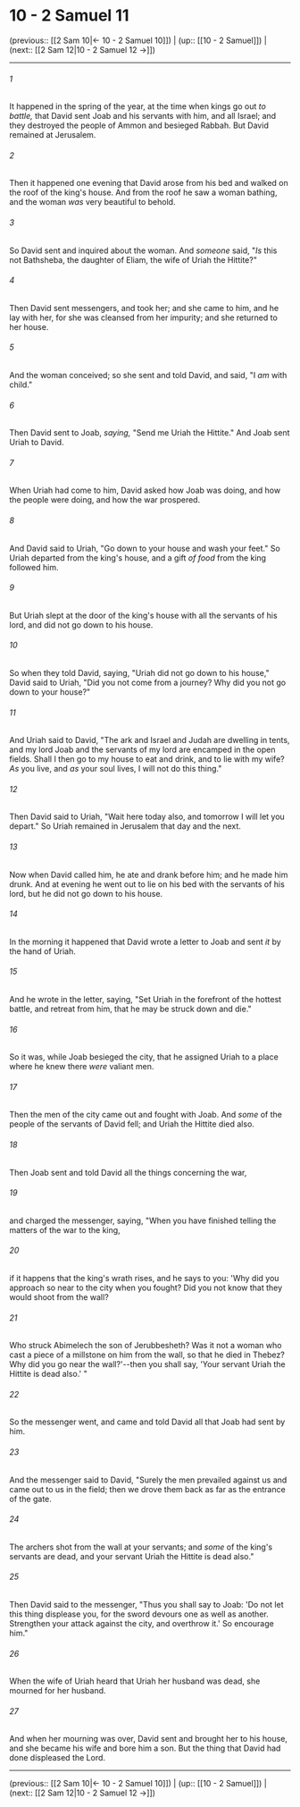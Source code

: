 # 10 - 2 Samuel 11

(previous:: [[2 Sam 10|← 10 - 2 Samuel 10]]) | (up:: [[10 - 2 Samuel]]) | (next:: [[2 Sam 12|10 - 2 Samuel 12 →]])

***


###### 1 
It happened in the spring of the year, at the time when kings go out _to battle,_ that David sent Joab and his servants with him, and all Israel; and they destroyed the people of Ammon and besieged Rabbah. But David remained at Jerusalem. 

###### 2 
Then it happened one evening that David arose from his bed and walked on the roof of the king's house. And from the roof he saw a woman bathing, and the woman _was_ very beautiful to behold. 

###### 3 
So David sent and inquired about the woman. And _someone_ said, "_Is_ this not Bathsheba, the daughter of Eliam, the wife of Uriah the Hittite?" 

###### 4 
Then David sent messengers, and took her; and she came to him, and he lay with her, for she was cleansed from her impurity; and she returned to her house. 

###### 5 
And the woman conceived; so she sent and told David, and said, "I _am_ with child." 

###### 6 
Then David sent to Joab, _saying,_ "Send me Uriah the Hittite." And Joab sent Uriah to David. 

###### 7 
When Uriah had come to him, David asked how Joab was doing, and how the people were doing, and how the war prospered. 

###### 8 
And David said to Uriah, "Go down to your house and wash your feet." So Uriah departed from the king's house, and a gift _of food_ from the king followed him. 

###### 9 
But Uriah slept at the door of the king's house with all the servants of his lord, and did not go down to his house. 

###### 10 
So when they told David, saying, "Uriah did not go down to his house," David said to Uriah, "Did you not come from a journey? Why did you not go down to your house?" 

###### 11 
And Uriah said to David, "The ark and Israel and Judah are dwelling in tents, and my lord Joab and the servants of my lord are encamped in the open fields. Shall I then go to my house to eat and drink, and to lie with my wife? _As_ you live, and _as_ your soul lives, I will not do this thing." 

###### 12 
Then David said to Uriah, "Wait here today also, and tomorrow I will let you depart." So Uriah remained in Jerusalem that day and the next. 

###### 13 
Now when David called him, he ate and drank before him; and he made him drunk. And at evening he went out to lie on his bed with the servants of his lord, but he did not go down to his house. 

###### 14 
In the morning it happened that David wrote a letter to Joab and sent _it_ by the hand of Uriah. 

###### 15 
And he wrote in the letter, saying, "Set Uriah in the forefront of the hottest battle, and retreat from him, that he may be struck down and die." 

###### 16 
So it was, while Joab besieged the city, that he assigned Uriah to a place where he knew there _were_ valiant men. 

###### 17 
Then the men of the city came out and fought with Joab. And _some_ of the people of the servants of David fell; and Uriah the Hittite died also. 

###### 18 
Then Joab sent and told David all the things concerning the war, 

###### 19 
and charged the messenger, saying, "When you have finished telling the matters of the war to the king, 

###### 20 
if it happens that the king's wrath rises, and he says to you: 'Why did you approach so near to the city when you fought? Did you not know that they would shoot from the wall? 

###### 21 
Who struck Abimelech the son of Jerubbesheth? Was it not a woman who cast a piece of a millstone on him from the wall, so that he died in Thebez? Why did you go near the wall?'--then you shall say, 'Your servant Uriah the Hittite is dead also.' " 

###### 22 
So the messenger went, and came and told David all that Joab had sent by him. 

###### 23 
And the messenger said to David, "Surely the men prevailed against us and came out to us in the field; then we drove them back as far as the entrance of the gate. 

###### 24 
The archers shot from the wall at your servants; and _some_ of the king's servants are dead, and your servant Uriah the Hittite is dead also." 

###### 25 
Then David said to the messenger, "Thus you shall say to Joab: 'Do not let this thing displease you, for the sword devours one as well as another. Strengthen your attack against the city, and overthrow it.' So encourage him." 

###### 26 
When the wife of Uriah heard that Uriah her husband was dead, she mourned for her husband. 

###### 27 
And when her mourning was over, David sent and brought her to his house, and she became his wife and bore him a son. But the thing that David had done displeased the Lord.

***

(previous:: [[2 Sam 10|← 10 - 2 Samuel 10]]) | (up:: [[10 - 2 Samuel]]) | (next:: [[2 Sam 12|10 - 2 Samuel 12 →]])
